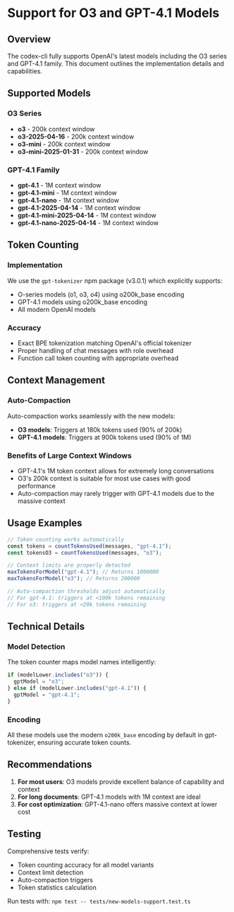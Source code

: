 # Support for O3 and GPT-4.1 Models

## Overview

The codex-cli fully supports OpenAI's latest models including the O3 series and GPT-4.1 family. This document outlines the implementation details and capabilities.

## Supported Models

### O3 Series
- **o3** - 200k context window
- **o3-2025-04-16** - 200k context window  
- **o3-mini** - 200k context window
- **o3-mini-2025-01-31** - 200k context window

### GPT-4.1 Family
- **gpt-4.1** - 1M context window
- **gpt-4.1-mini** - 1M context window
- **gpt-4.1-nano** - 1M context window
- **gpt-4.1-2025-04-14** - 1M context window
- **gpt-4.1-mini-2025-04-14** - 1M context window
- **gpt-4.1-nano-2025-04-14** - 1M context window

## Token Counting

### Implementation
We use the `gpt-tokenizer` npm package (v3.0.1) which explicitly supports:
- O-series models (o1, o3, o4) using o200k_base encoding
- GPT-4.1 models using o200k_base encoding
- All modern OpenAI models

### Accuracy
- Exact BPE tokenization matching OpenAI's official tokenizer
- Proper handling of chat messages with role overhead
- Function call token counting with appropriate overhead

## Context Management

### Auto-Compaction
Auto-compaction works seamlessly with the new models:
- **O3 models**: Triggers at 180k tokens used (90% of 200k)
- **GPT-4.1 models**: Triggers at 900k tokens used (90% of 1M)

### Benefits of Large Context Windows
- GPT-4.1's 1M token context allows for extremely long conversations
- O3's 200k context is suitable for most use cases with good performance
- Auto-compaction may rarely trigger with GPT-4.1 models due to the massive context

## Usage Examples

```typescript
// Token counting works automatically
const tokens = countTokensUsed(messages, "gpt-4.1");
const tokensO3 = countTokensUsed(messages, "o3");

// Context limits are properly detected
maxTokensForModel("gpt-4.1"); // Returns 1000000
maxTokensForModel("o3"); // Returns 200000

// Auto-compaction thresholds adjust automatically
// For gpt-4.1: triggers at <100k tokens remaining
// For o3: triggers at <20k tokens remaining
```

## Technical Details

### Model Detection
The token counter maps model names intelligently:
```typescript
if (modelLower.includes("o3")) {
  gptModel = "o3";
} else if (modelLower.includes("gpt-4.1")) {
  gptModel = "gpt-4.1";
}
```

### Encoding
All these models use the modern `o200k_base` encoding by default in gpt-tokenizer, ensuring accurate token counts.

## Recommendations

1. **For most users**: O3 models provide excellent balance of capability and context
2. **For long documents**: GPT-4.1 models with 1M context are ideal
3. **For cost optimization**: GPT-4.1-nano offers massive context at lower cost

## Testing

Comprehensive tests verify:
- Token counting accuracy for all model variants
- Context limit detection
- Auto-compaction triggers
- Token statistics calculation

Run tests with: `npm test -- tests/new-models-support.test.ts`
